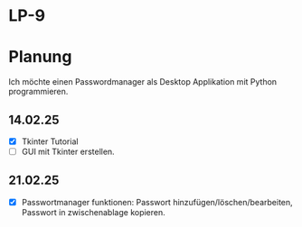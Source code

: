 # LP-9

# Planung
Ich möchte einen Passwordmanager als Desktop Applikation mit Python programmieren. 


## 14.02.25 
- [x] Tkinter Tutorial
- [ ] GUI mit Tkinter erstellen.
      
## 21.02.25
- [x] Passwortmanager funktionen: Passwort hinzufügen/löschen/bearbeiten, Passwort in zwischenablage kopieren.
      
